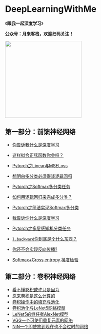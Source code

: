 # DeepLearningWithMe
《**跟我一起深度学习**》

**公众号：月来客栈，欢迎扫码关注！**

<img src="https://moonhotel.oss-cn-shanghai.aliyuncs.com/images/000000.png" width="250" />

## 第一部分：前馈神经网络

- [你告诉我什么是深度学习](http://mp.weixin.qq.com/s?__biz=MzAwNjU0NjA3Ng==&mid=2247485889&idx=1&sn=306ad5015af4a60aad29cd48338afee6&chksm=9b0afe32ac7d77243a3b7e4dda7a49646018c5f33cd9e7d4cdcc6da76d04d4a5153df29d6498#rd)

- [这样拟合正弦函数你会吗？](http://mp.weixin.qq.com/s?__biz=MzAwNjU0NjA3Ng==&mid=2247486265&idx=1&sn=b3974aa3653a0e26de0b12c94f183962&chksm=9b0afccaac7d75dc33c80f29fcc11cd512ec95bd4ad9a8ac773926f3dd77dc65126999b297e5#rd)

- [Pytorch之Linear与MSELoss](http://mp.weixin.qq.com/s?__biz=MzAwNjU0NjA3Ng==&mid=2247486285&idx=1&sn=95c02f690724bd9cb763c3ed14329434&chksm=9b0afcbeac7d75a813fa87d9137fefbdfb87ab9d98732db63b35f657f9b54527df5eff0691b7#rd)

- [想明白多分类必须得谈逻辑回归](http://mp.weixin.qq.com/s?__biz=MzAwNjU0NjA3Ng==&mid=2247486341&idx=1&sn=d6b66a076de0e91b0a353baa649ad4a1&chksm=9b0afc76ac7d7560c2d7a4c696d5d22ea52ef4d1b42ef821177ce2d71619270d16dd4c0e88fa#rd)

- [Pytorch之Softmax多分类任务](http://mp.weixin.qq.com/s?__biz=MzAwNjU0NjA3Ng==&mid=2247486364&idx=1&sn=5f1a24c295aa343b1d46f2854072d2cd&chksm=9b0afc6fac7d7579d6e8b3f354eb0de701b5b0f781f9d939b36366a9ccf5c5cb2934ec235fa9#rd)

- [如何用逻辑回归来完成多分类？](http://mp.weixin.qq.com/s?__biz=MzAwNjU0NjA3Ng==&mid=2247486364&idx=2&sn=fdf4be921ee8e0f636d66eb6e2876ba0&chksm=9b0afc6fac7d75790784b8eafa57127110bd951b895a73c03817088331148dbe0f8d04dceced#rd)

- [Pytorch之简洁实现Softmax多分类](http://mp.weixin.qq.com/s?__biz=MzAwNjU0NjA3Ng==&mid=2247486399&idx=1&sn=42bb7e006f44d514bcc068cafcbc7016&chksm=9b0afc4cac7d755a35259de3b042429b76d3f57c9d7b81432669cac60d9606131ac6cc2a7c37#rd)

- [我告诉你什么是深度学习](http://mp.weixin.qq.com/s?__biz=MzAwNjU0NjA3Ng==&mid=2247486452&idx=1&sn=afd7aaffbef99c7e1bcf9bde6ca996f0&chksm=9b0afc07ac7d7511e5616c54f48615c2e2af5a51b8646f7cf5754da1153c4f1db0e0d7a95183#rd)

- [Pytorch之多层感知机分类任务](http://mp.weixin.qq.com/s?__biz=MzAwNjU0NjA3Ng==&mid=2247486523&idx=1&sn=08e6331babeac1d92c76ecd69344f4b0&chksm=9b0afbc8ac7d72ded1c43830e490aa43ee771546771a6d6cbf0359913870ef05ac1aa983fed4#rd)

- [`l.backward`你到底是个什么东西？](http://mp.weixin.qq.com/s?__biz=MzAwNjU0NjA3Ng==&mid=2247486752&idx=1&sn=1108940e88d819c8a07e89ad2a663852&chksm=9b0afad3ac7d73c57821dba6fec025fd03143679b3047b25979792a8e8b73dbabe0c63805ab7#rd)

- [你还不会实现反向传播?](http://mp.weixin.qq.com/s?__biz=MzAwNjU0NjA3Ng==&mid=2247487278&idx=1&sn=e591059089afa4959ea2346e066f96aa&chksm=9b0af8ddac7d71cbbd06c6908ea5dfc5431be9b81176dcb4edcfb94c59d7feb3df16fd0d0bef#rd)

- [Softmax+Cross entropy 梯度检验](http://mp.weixin.qq.com/s?__biz=MzAwNjU0NjA3Ng==&mid=2247487492&idx=2&sn=74a932e671f6b2f3de6dd670b5b8d567&chksm=9b0ae7f7ac7d6ee114b67914c11def89b2dfadaf32d6f8014a129b4f75e1b15cbeb08fad32ec#rd)

## 第二部分：卷积神经网络

- [看不懂卷积或许只是因为](http://mp.weixin.qq.com/s?__biz=MzAwNjU0NjA3Ng==&mid=2247487744&idx=1&sn=d00de73c71264e0bada8454217f84126&chksm=9b0ae6f3ac7d6fe516ab836e3ee593bfe0786cf3979282a2c8f469b05d6101985b20ec8f577a#rd)
- [原来卷积是这么计算的](http://mp.weixin.qq.com/s?__biz=MzAwNjU0NjA3Ng==&mid=2247487828&idx=1&sn=9daa48ad9ade1ea3f66899cfa9da6a9f&chksm=9b0ae6a7ac7d6fb18c87a2fc869746f695553714b6f75647d53ae5ef791c66019ab67ce93550#rd)
- [卷积操作中的填充与池化](http://mp.weixin.qq.com/s?__biz=MzAwNjU0NjA3Ng==&mid=2247487902&idx=1&sn=15e1cef1ce15157f319b5d49de487097&chksm=9b0ae66dac7d6f7b7a2f53ed96258d98b0fd7dc842a177db2554b041d9f84f4761a36f29eb7d#rd)
- [卷积池化与LeNet5网络模型](https://mp.weixin.qq.com/s/bFO1eaCCMERyvu4QSGyeaQ)
- [LeNet5的继任者AlexNet模型](https://mp.weixin.qq.com/s/ckm_P7T219k8UGUVsI88OA)
- [VGG一个可使用重复元素的网络](https://mp.weixin.qq.com/s/X7VDKcWTRdPvbOZ1Oz7TkQ)
- [NiN一个即使放到现在也不会过时的网络](https://mp.weixin.qq.com/s/dA1AATIrFMTjMk8FYGPqPw)